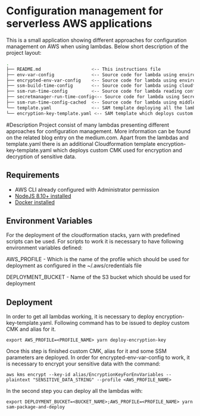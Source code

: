 # Configuration management for serverless AWS applications

This is a small application showing different approaches for configuration management on AWS when using lambdas. Below short description of the project layout:  

```bash
.
├── README.md                   <-- This instructions file
├── env-var-config              <-- Source code for lambda using environment variables for configuration
├── encrypted-env-var-config    <-- Source code for lambda using environment variables for configuration including sensitive data encrypted with KMS
├── ssm-build-time-config       <-- Source code for lambda using cloudformation SSM parameter resolution for its configuration
├── ssm-run-time-config         <-- Source code for lambda reading config params at runtime from SSM store
├── secretmanager-run-time-config<-- Source code for lambda using Secrets Manager to read the paramteres at runtime
├── ssm-run-time-config-cached  <-- Source code for lambda using middleware to cache the parameters fecthed at runtime from SSM store
└── template.yaml               <-- SAM template deploying all the lambdas described above
└── encryption-key-template.yaml <-- SAM template which deploys custom CMK used for encryption and decryption of sensitive data  
```

#Description 
Project consist of many lambdas presenting different approaches for configuration management. More information can be found on the related blog entry on the medium.com.
Apart from the lambdas and template.yaml there is an additional Cloudformation template encryption-key-template.yaml which deploys custom CMK used for encryption and decryption of sensitive data.

## Requirements

* AWS CLI already configured with Administrator permission
* [NodeJS 8.10+ installed](https://nodejs.org/en/download/)
* [Docker installed](https://www.docker.com/community-edition)

## Environment Variables 
For the deployment of the cloudformation stacks, yarn with predefined scripts can be used. For scripts to work it is necessary to have following environment variables defined:

AWS_PROFILE - Which is the name of the profile which should be used for deployment as configured in the ~/.aws/credentials file

DEPLOYMENT_BUCKET - Name of the S3 bucket which should be used for deployment

## Deployment
 
In order to get all lambdas working, it is necessary to deploy encryption-key-template.yaml. 
Following command has to be issued to deploy custom CMK and alias for it.
```
export AWS_PROFILE=<PROFILE_NAME> yarn deploy-encryption-key
```
Once this step is finished  custom CMK, alias for it and some SSM parameters are deployed.
In order for encrypted-env-var-config to work, it is necessary to encrypt your sensitive data with the command:
```
aws kms encrypt --key-id alias/EncryptionKeyForEnvVariables --plaintext "SENSITIVE_DATA_STRING" --profile <AWS_PROFILE_NAME>
```
In the second step you can deploy all the lambdas with:
```
export DEPLOYMENT_BUCKET=<BUCKET_NAME>;AWS_PROFILE=<PROFILE_NAME> yarn sam-package-and-deploy
```